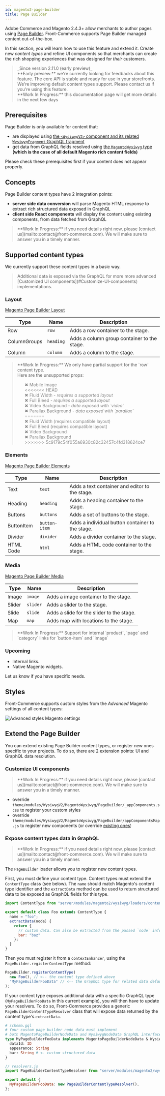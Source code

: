 ```yaml
---
id: magento2-page-builder
title: Page Builder
---
```


Adobe Commerce and Magento 2.4.3+ allow merchants to author pages using [Page Builder](https://magento.com/products/magento-commerce/page-builder). Front-Commerce supports Page Builder managed content out-of-the-box.

In this section, you will learn how to use this feature and extend it. Create new *content types* and refine UI components so that merchants can create the rich shopping experiences that was designed for *their* customers.

<blockquote class="feature--new">
_Since version 2.11.0 (early preview)_
<br>
**Early preview:** we're currently looking for feedbacks about this feature. The core API is stable and ready for use in your storefronts. We're improving default content types support. Please contact us if you're using this feature.
<br>
**Work In Progress:** this documentation page will get more details in the next few days
</blockquote>

## Prerequisites

Page Builder is only available for content that:
- are displayed using [the `<WysiwygV2>` component and its related `WysiwygFragment` GraphQL fragment](/docs/advanced/theme/wysiwyg.html#lt-WysiwygV2-gt-usage)
- get data from GraphQL fields resolved using [the `MagentoWysiwyg` type](/docs/advanced/theme/wysiwyg-platform.html#MagentoWysiwyg) **(which is the case of all default Magento rich content fields)**

Please check these prerequisites first if your content does not appear properly.

## Concepts

Page Builder content types have 2 integration points:
- **server side data conversion** will parse Magento HTML response to extract rich structured data exposed in GraphQL
- **client side React components** will display the content using existing components, from data fetched from GraphQL

<blockquote class="wip">
**Work In Progress:** if you need details right now, please [contact us](mailto:contact@front-commerce.com). We will make sure to answer you in a timely manner.
</blockquote>

## Supported content types

We currently support these content types in a basic way.

<blockquote class="info">
Additional data is exposed via the GraphQL for more more advanced [Customized UI components](#Customize-UI-components) implementations.
</blockquote>

### Layout

[Magento Page Builder Layout](https://docs.magento.com/user-guide/cms/page-builder-layout.html)

| Type         	| Name      	| Description                                 	|
|--------------	|-----------	|---------------------------------------------	|
| Row          	| `row`     	| Adds a row container to the stage.          	|
| ColumnGroups 	| `heading` 	| Adds a column group container to the stage. 	|
| Column       	| `column`  	| Adds a column  to the stage.                	|

<blockquote class="wip">
 **Work In Progress:** We only have partial support for the `row` content type. <br />
 Here are the unsupported props: 
  <ul style="list-style:none;margin-bottom:0;opacity:0.75;">
    <li>✖ Mobile Image</li>
<<<<<<< HEAD
    <li>✖ Fluid Width <i>- requires a supported layout</i></li>
    <li>✖ Full Bleed <i>- requires a supported layout</i></li>
    <li>✖ Video Background <i>- data exposed with `video`</i></li>
    <li style="margin-bottom:0;">✖ Parallax Background <i>- data exposed with `parallax`</i></li>
=======
    <li>✖ Fluid Width (requires compatible layout)</li>
    <li>✖ Full Bleed (requires compatible layout)</li>
    <li>✖ Video Background</li>
    <li style="margin-bottom:0;">✖ Parallax Background</li>
>>>>>>> 5c9179c54f055a6930c82c32457c4fd318624ce7
  </ul>
</blockquote> 

### Elements

[Magento Page Builder Elements](https://docs.magento.com/user-guide/cms/page-builder-elements.html)

| Type       	| Name          	| Description                                          	|
|------------	|---------------	|------------------------------------------------------	|
| Text        | `text`        	| Adds a text container and editor to the stage.       	|
| Heading    	| `heading`     	| Adds a heading container to the stage.               	|
| Buttons    	| `buttons`     	| Adds a set of buttons to the stage.                  	|
| ButtonItem 	| `button-item` 	| Adds a individual button container to the stage.     	|
| Divider    	| `divider`     	| Adds a divider container to the stage.               	|
| HTML Code  	| `html`        	| Adds a HTML code container to the stage.             	|


### Media

[Magento Page Builder Media](https://docs.magento.com/user-guide/cms/page-builder-media.html)

| Type   	| Name     	| Description                               	|
|--------	|----------	|-------------------------------------------	|
| Image  	| `image`  	| Adds a image container to the stage.      	|
| Slider 	| `slider` 	| Adds a slider to the stage.               	|
| Slide  	| `slide`  	| Adds a slide for the slider to the stage. 	|
| Map    	| `map`    	| Adds map with locations to the stage.     	|



<blockquote class="wip">
 **Work In Progress:** Support for internal `product`, `page` and `category` links for `button-item` and `image`
</blockquote> 

### Upcoming

- Internal links.
- Native Magento widgets.

Let us know if you have specific needs.

## Styles

Front-Commerce supports custom styles from the *Advanced* Magento settings of all content types:

![Advanced styles Magento settings](./assets/page-builder-advanced-styles.jpg)

## Extend the Page Builder

You can extend existing Page Builder content types, or register new ones specific to your projects. To do so, there are 2 extension points: UI and GraphQL data resolution.

### Customize UI components

<blockquote class="wip">
**Work In Progress:** if you need details right now, please [contact us](mailto:contact@front-commerce.com). We will make sure to answer you in a timely manner.
</blockquote>

- override `theme/modules/WysiwygV2/MagentoWysiwyg/PageBuilder/_appComponents.scss` to register your custom styles
- override `theme/modules/WysiwygV2/MagentoWysiwyg/PageBuilder/appComponentsMap.js` to register new components (or override [existing ones](https://gitlab.com/front-commerce/front-commerce/blob/main/src/web/theme/modules/WysiwygV2/MagentoWysiwyg/PageBuilder/index.js))

<!-- Override GraphQL fragment too (not yet externalized in a specific fragment FC code) -->

### Expose content types data in GraphQL

<blockquote class="wip">
**Work In Progress:** if you need details right now, please [contact us](mailto:contact@front-commerce.com). We will make sure to answer you in a timely manner.
</blockquote>

The `PageBuilder` loader allows you to register new content types.

First, you must define your content type. Content types must extend the `ContentType` class (see below). The `name` should match Magento's content type identifier and the `extractData` method can be used to return structured data to be exposed as GraphQL fields for this type.

```javascript
import ContentType from "server/modules/magento2/wysiwyg/loaders/content-types/ContentType";

export default class Foo extends ContentType {
  name = "foo";
  extractData(node) {
    return {
      // custom data. Can also be extracted from the passed `node` information
      bar: "baz"
    };
  }
}
```

Then you must register it from a `contextEnhancer`, using the `PageBuilder.registerContentType` method:

```javascript
PageBuilder.registerContentType(
  new Foo(), // <-- the content type defined above
  "MyPageBuilderFooData" // <-- the GraphQL type for related data default to MagentoPageBuilderDefaultData (if no additional data)
);
```

If your content type exposes additional data with a specific GraphQL type (`MyPageBuilderFooData` in this current example), you will then have to update your resolvers. To do so, Front-Commerce provides a generic `PageBuilderContentTypeResolver` class that will expose data returned by the content type's `extractData`.

```graphql
# schema.gql
# Your custom page builder node data must implement
# both MagentoPageBuilderNodeData and WysiwygNodeData GraphQL interfaces
type MyPageBuilderFooData implements MagentoPageBuilderNodeData & WysiwygNodeData {
  dataId: ID
  appearance: String
  bar: String # <- custom structured data
}
```

```javascript
// resolvers.js
import PageBuilderContentTypeResolver from "server/modules/magento2/wysiwyg/graphql/PageBuilderContentTypeResolver";

export default {
  MyPageBuilderFooData: new PageBuilderContentTypeResolver(),
};
```

<!-- TODO: document advanced usage of custom resolver -->
